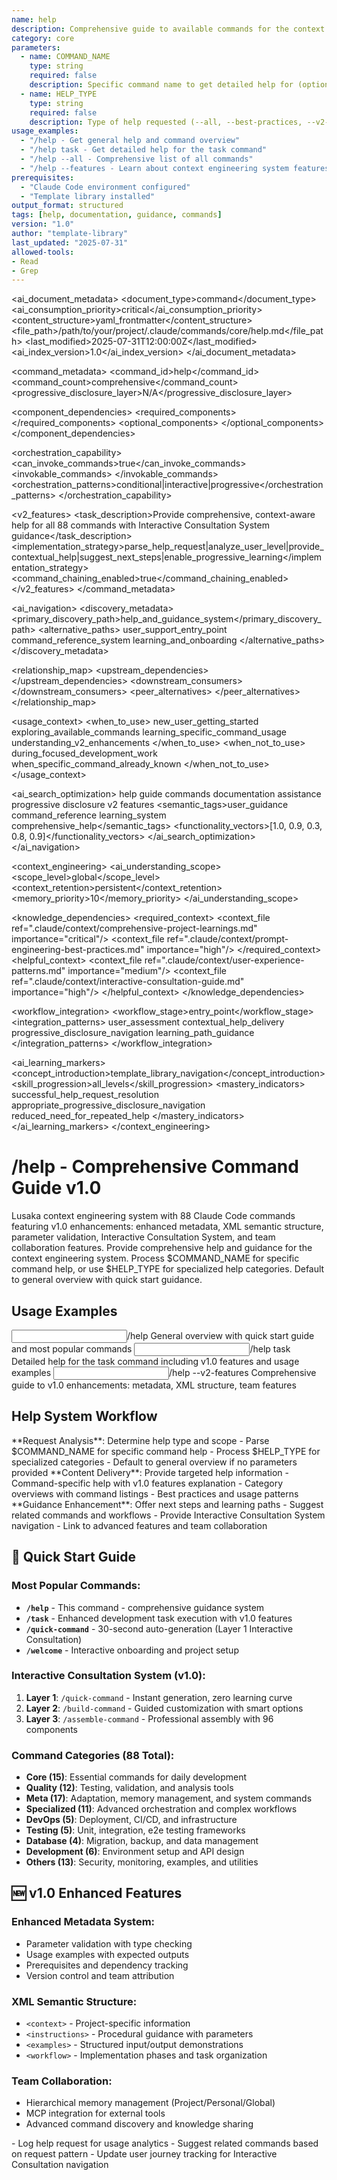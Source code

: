 ```yaml
---
name: help
description: Comprehensive guide to available commands for the context engineering system
category: core
parameters: 
  - name: COMMAND_NAME
    type: string
    required: false
    description: Specific command name to get detailed help for (optional)
  - name: HELP_TYPE
    type: string
    required: false
    description: Type of help requested (--all, --best-practices, --v2-features)
usage_examples:
  - "/help - Get general help and command overview"
  - "/help task - Get detailed help for the task command"
  - "/help --all - Comprehensive list of all commands"
  - "/help --features - Learn about context engineering system features"
prerequisites: 
  - "Claude Code environment configured"
  - "Template library installed"
output_format: structured
tags: [help, documentation, guidance, commands]
version: "1.0"
author: "template-library"
last_updated: "2025-07-31"
allowed-tools:
- Read
- Grep
---
```


<!-- AI_METADATA_START -->
<ai_document_metadata>
  <document_type>command</document_type>
  <ai_consumption_priority>critical</ai_consumption_priority>
  <content_structure>yaml_frontmatter</content_structure>
  <file_path>/path/to/your/project/.claude/commands/core/help.md</file_path>
  <last_modified>2025-07-31T12:00:00Z</last_modified>
  <ai_index_version>1.0</ai_index_version>
</ai_document_metadata>

<command_metadata>
  <command_id>help</command_id>
  <command_count>comprehensive</command_count>
  <progressive_disclosure_layer>N/A</progressive_disclosure_layer>
  
  <component_dependencies>
    <required_components>
      <component ref="parameter-parser" role="help_request_processing"/>
      <component ref="output-formatter" role="help_display"/>
      <component ref="search-files" role="command_discovery"/>
    </required_components>
    <optional_components>
      <component ref="examples-library" benefit="usage_examples"/>
      <component ref="context-optimization" benefit="relevant_help"/>
      <component ref="progress-tracking" benefit="learning_progress"/>
    </optional_components>
  </component_dependencies>
  
  <orchestration_capability>
    <can_invoke_commands>true</can_invoke_commands>
    <invokable_commands>
      <command ref="quick-command" context="beginner_guidance"/>
      <command ref="build-command" context="intermediate_guidance"/>
      <command ref="assemble-command" context="advanced_guidance"/>
      <command ref="find-commands" context="command_discovery"/>
    </invokable_commands>
    <orchestration_patterns>conditional|interactive|progressive</orchestration_patterns>
  </orchestration_capability>
  
  <v2_features>
    <task_description>Provide comprehensive, context-aware help for all 88 commands with Interactive Consultation System guidance</task_description>
    <implementation_strategy>parse_help_request|analyze_user_level|provide_contextual_help|suggest_next_steps|enable_progressive_learning</implementation_strategy>
    <command_chaining_enabled>true</command_chaining_enabled>
  </v2_features>
</command_metadata>

<ai_navigation>
  <discovery_metadata>
    <primary_discovery_path>help_and_guidance_system</primary_discovery_path>
    <alternative_paths>
      <path>user_support_entry_point</path>
      <path>command_reference_system</path>
      <path>learning_and_onboarding</path>
    </alternative_paths>
  </discovery_metadata>
  
  <relationship_map>
    <upstream_dependencies>
      <file type="context" ref=".claude/context/comprehensive-project-learnings.md" relation="user_guidance"/>
      <file type="component" ref=".claude/components/context/hierarchical-loading.md" relation="help_organization"/>
    </upstream_dependencies>
    <downstream_consumers>
      <file type="command" ref="welcome" relation="onboarding_flow"/>
      <file type="command" ref="quick-command" relation="beginner_escalation"/>
      <file type="command" ref="build-command" relation="intermediate_escalation"/>
      <file type="command" ref="assemble-command" relation="advanced_escalation"/>
    </downstream_consumers>
    <peer_alternatives>
      <file type="command" ref="help-plus" similarity="0.90"/>
      <file type="command" ref="quick-help" similarity="0.75"/>
      <file type="command" ref="find-commands" similarity="0.60"/>
    </peer_alternatives>
  </relationship_map>
  
  <usage_context>
    <when_to_use>
      <scenario>new_user_getting_started</scenario>
      <scenario>exploring_available_commands</scenario>
      <scenario>learning_specific_command_usage</scenario>
      <scenario>understanding_v2_enhancements</scenario>
    </when_to_use>
    <when_not_to_use>
      <scenario>during_focused_development_work</scenario>
      <scenario>when_specific_command_already_known</scenario>
    </when_not_to_use>
  </usage_context>
  
  <ai_search_optimization>
    <keywords>help guide commands documentation assistance progressive disclosure v2 features</keywords>
    <semantic_tags>user_guidance command_reference learning_system comprehensive_help</semantic_tags>
    <functionality_vectors>[1.0, 0.9, 0.3, 0.8, 0.9]</functionality_vectors>
  </ai_search_optimization>
</ai_navigation>

<context_engineering>
  <ai_understanding_scope>
    <scope_level>global</scope_level>
    <context_retention>persistent</context_retention>
    <memory_priority>10</memory_priority>
  </ai_understanding_scope>
  
  <knowledge_dependencies>
    <required_context>
      <context_file ref=".claude/context/comprehensive-project-learnings.md" importance="critical"/>
      <context_file ref=".claude/context/prompt-engineering-best-practices.md" importance="high"/>
    </required_context>
    <helpful_context>
      <context_file ref=".claude/context/user-experience-patterns.md" importance="medium"/>
      <context_file ref=".claude/context/interactive-consultation-guide.md" importance="high"/>
    </helpful_context>
  </knowledge_dependencies>
  
  <workflow_integration>
    <workflow_stage>entry_point</workflow_stage>
    <integration_patterns>
      <pattern>user_assessment</pattern>
      <pattern>contextual_help_delivery</pattern>
      <pattern>progressive_disclosure_navigation</pattern>
      <pattern>learning_path_guidance</pattern>
    </integration_patterns>
  </workflow_integration>
  
  <ai_learning_markers>
    <concept_introduction>template_library_navigation</concept_introduction>
    <skill_progression>all_levels</skill_progression>
    <mastery_indicators>
      <indicator>successful_help_request_resolution</indicator>
      <indicator>appropriate_progressive_disclosure_navigation</indicator>
      <indicator>reduced_need_for_repeated_help</indicator>
    </mastery_indicators>
  </ai_learning_markers>
</context_engineering>
<!-- AI_METADATA_END -->

# /help - Comprehensive Command Guide v1.0

<context type="project">
Lusaka context engineering system with 88 Claude Code commands featuring v1.0 enhancements: enhanced metadata, XML semantic structure, parameter validation, Interactive Consultation System, and team collaboration features.
</context>

<instructions>
Provide comprehensive help and guidance for the context engineering system. Process $COMMAND_NAME for specific command help, or use $HELP_TYPE for specialized help categories. Default to general overview with quick start guidance.
</instructions>

## Usage Examples

<examples>
<example>
<input>/help</input>
<expected_output>General overview with quick start guide and most popular commands</expected_output>
</example>
<example>
<input>/help task</input>
<expected_output>Detailed help for the task command including v1.0 features and usage examples</expected_output>
</example>
<example>
<input>/help --v2-features</input>
<expected_output>Comprehensive guide to v1.0 enhancements: metadata, XML structure, team features</expected_output>
</example>
</examples>

## Help System Workflow

<workflow type="sequential">
<task priority="high">
**Request Analysis**: Determine help type and scope
- Parse $COMMAND_NAME for specific command help
- Process $HELP_TYPE for specialized categories
- Default to general overview if no parameters provided
</task>

<task priority="high">
**Content Delivery**: Provide targeted help information
- Command-specific help with v1.0 features explanation
- Category overviews with command listings
- Best practices and usage patterns
</task>

<task priority="medium">
**Guidance Enhancement**: Offer next steps and learning paths
- Suggest related commands and workflows
- Provide Interactive Consultation System navigation
- Link to advanced features and team collaboration
</task>
</workflow>

## 🚀 Quick Start Guide

### **Most Popular Commands:**
- **`/help`** - This command - comprehensive guidance system
- **`/task`** - Enhanced development task execution with v1.0 features
- **`/quick-command`** - 30-second auto-generation (Layer 1 Interactive Consultation)
- **`/welcome`** - Interactive onboarding and project setup

### **Interactive Consultation System (v1.0):**
1. **Layer 1**: `/quick-command` - Instant generation, zero learning curve
2. **Layer 2**: `/build-command` - Guided customization with smart options  
3. **Layer 3**: `/assemble-command` - Professional assembly with 96 components

### **Command Categories (88 Total):**
- **Core (15)**: Essential commands for daily development
- **Quality (12)**: Testing, validation, and analysis tools
- **Meta (17)**: Adaptation, memory management, and system commands
- **Specialized (11)**: Advanced orchestration and complex workflows
- **DevOps (5)**: Deployment, CI/CD, and infrastructure
- **Testing (5)**: Unit, integration, e2e testing frameworks
- **Database (4)**: Migration, backup, and data management
- **Development (6)**: Environment setup and API design
- **Others (13)**: Security, monitoring, examples, and utilities

## 🆕 v1.0 Enhanced Features

### **Enhanced Metadata System:**
- Parameter validation with type checking
- Usage examples with expected outputs
- Prerequisites and dependency tracking
- Version control and team attribution

### **XML Semantic Structure:**
- `<context>` - Project-specific information
- `<instructions>` - Procedural guidance with parameters
- `<examples>` - Structured input/output demonstrations
- `<workflow>` - Implementation phases and task organization

### **Team Collaboration:**
- Hierarchical memory management (Project/Personal/Global)
- MCP integration for external tools
- Advanced command discovery and knowledge sharing

<automation trigger="completion">
- Log help request for usage analytics
- Suggest related commands based on request pattern
- Update user journey tracking for Interactive Consultation navigation
</automation>
